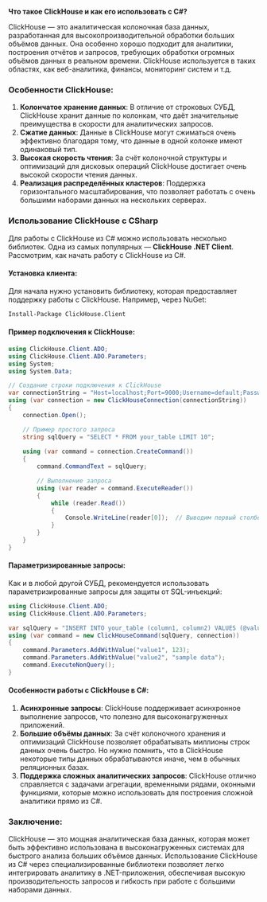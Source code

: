 **Что такое ClickHouse и как его использовать с C#?**

ClickHouse — это аналитическая колоночная база данных, разработанная для высокопроизводительной обработки больших объёмов данных. Она особенно хорошо подходит для аналитики, построения отчётов и запросов, требующих обработки огромных объёмов данных в реальном времени. ClickHouse используется в таких областях, как веб-аналитика, финансы, мониторинг систем и т.д.

### Особенности ClickHouse:
1. **Колончатое хранение данных**: В отличие от строковых СУБД, ClickHouse хранит данные по колонкам, что даёт значительные преимущества в скорости для аналитических запросов.
2. **Сжатие данных**: Данные в ClickHouse могут сжиматься очень эффективно благодаря тому, что данные в одной колонке имеют одинаковый тип.
3. **Высокая скорость чтения**: За счёт колоночной структуры и оптимизаций для дисковых операций ClickHouse достигает очень высокой скорости чтения данных.
4. **Реализация распределённых кластеров**: Поддержка горизонтального масштабирования, что позволяет работать с очень большими наборами данных на нескольких серверах.

### Использование ClickHouse с CSharp

Для работы с ClickHouse из C# можно использовать несколько библиотек. Одна из самых популярных — **ClickHouse .NET Client**. Рассмотрим, как начать работу с ClickHouse из C#.

#### Установка клиента:
Для начала нужно установить библиотеку, которая предоставляет поддержку работы с ClickHouse. Например, через NuGet:

```bash
Install-Package ClickHouse.Client
```

#### Пример подключения к ClickHouse:

```csharp
using ClickHouse.Client.ADO;
using ClickHouse.Client.ADO.Parameters;
using System;
using System.Data;

// Создание строки подключения к ClickHouse
var connectionString = "Host=localhost;Port=9000;Username=default;Password=;Database=default";
using (var connection = new ClickHouseConnection(connectionString))
{
    connection.Open();

    // Пример простого запроса
    string sqlQuery = "SELECT * FROM your_table LIMIT 10";
    
    using (var command = connection.CreateCommand())
    {
        command.CommandText = sqlQuery;

        // Выполнение запроса
        using (var reader = command.ExecuteReader())
        {
            while (reader.Read())
            {
                Console.WriteLine(reader[0]);  // Выводим первый столбец
            }
        }
    }
}
```

#### Параметризированные запросы:

Как и в любой другой СУБД, рекомендуется использовать параметризированные запросы для защиты от SQL-инъекций:

```csharp
using ClickHouse.Client.ADO;
using ClickHouse.Client.ADO.Parameters;

var sqlQuery = "INSERT INTO your_table (column1, column2) VALUES (@value1, @value2)";
using (var command = new ClickHouseCommand(sqlQuery, connection))
{
    command.Parameters.AddWithValue("value1", 123);
    command.Parameters.AddWithValue("value2", "sample data");
    command.ExecuteNonQuery();
}
```

#### Особенности работы с ClickHouse в C#:
1. **Асинхронные запросы**: ClickHouse поддерживает асинхронное выполнение запросов, что полезно для высоконагруженных приложений.
2. **Большие объёмы данных**: За счёт колоночного хранения и оптимизаций ClickHouse позволяет обрабатывать миллионы строк данных очень быстро. Но нужно помнить, что в ClickHouse некоторые типы данных обрабатываются иначе, чем в обычных реляционных базах.
3. **Поддержка сложных аналитических запросов**: ClickHouse отлично справляется с задачами агрегации, временными рядами, оконными функциями, которые можно использовать для построения сложной аналитики прямо из C#.

### Заключение:
ClickHouse — это мощная аналитическая база данных, которая может быть эффективно использована в высоконагруженных системах для быстрого анализа больших объёмов данных. Использование ClickHouse из C# через специализированные библиотеки позволяет легко интегрировать аналитику в .NET-приложения, обеспечивая высокую производительность запросов и гибкость при работе с большими наборами данных.